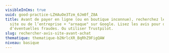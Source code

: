 ```yaml
---
visibleInCms: true
uuid: good-practice-LZHAuOe3Tzm_6Jm0f_Z8A
title: Avant de payer en ligne (ou en boutique inconnue), recherchez le nom du
  site ou de l’entreprise + "arnaque" sur Google. Lisez les avis pour détecter
  d’éventuelles fraudes. Ou utiliser Trustpilot.
slug: rechercher-avis-site-avant-achat
thematique: thematique-b2NrlcXR_BqRhZ9FigQAW
niveau: basique
---
```

